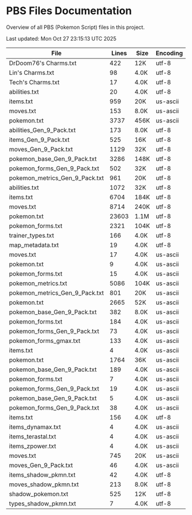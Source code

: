 # PBS Files Documentation

Overview of all PBS (Pokemon Script) files in this project.

Last updated: Mon Oct 27 23:15:13 UTC 2025

| File | Lines | Size | Encoding |
|------|-------|------|----------|
| DrDoom76's Charms.txt | 422 | 12K | utf-8 |
| Lin's Charms.txt | 98 | 4.0K | utf-8 |
| Tech's Charms.txt | 17 | 4.0K | utf-8 |
| abilities.txt | 20 | 4.0K | utf-8 |
| items.txt | 959 | 20K | us-ascii |
| moves.txt | 153 | 8.0K | us-ascii |
| pokemon.txt | 3737 | 456K | us-ascii |
| abilities_Gen_9_Pack.txt | 173 | 8.0K | utf-8 |
| items_Gen_9_Pack.txt | 525 | 16K | utf-8 |
| moves_Gen_9_Pack.txt | 1129 | 32K | utf-8 |
| pokemon_base_Gen_9_Pack.txt | 3286 | 148K | utf-8 |
| pokemon_forms_Gen_9_Pack.txt | 502 | 32K | utf-8 |
| pokemon_metrics_Gen_9_Pack.txt | 961 | 20K | utf-8 |
| abilities.txt | 1072 | 32K | utf-8 |
| items.txt | 6704 | 184K | utf-8 |
| moves.txt | 8714 | 240K | utf-8 |
| pokemon.txt | 23603 | 1.1M | utf-8 |
| pokemon_forms.txt | 2321 | 104K | utf-8 |
| trainer_types.txt | 166 | 4.0K | utf-8 |
| map_metadata.txt | 19 | 4.0K | utf-8 |
| moves.txt | 17 | 4.0K | us-ascii |
| pokemon.txt | 9 | 4.0K | us-ascii |
| pokemon_forms.txt | 15 | 4.0K | us-ascii |
| pokemon_metrics.txt | 5086 | 104K | us-ascii |
| pokemon_metrics_Gen_9_Pack.txt | 801 | 20K | us-ascii |
| pokemon.txt | 2665 | 52K | us-ascii |
| pokemon_base_Gen_9_Pack.txt | 382 | 8.0K | us-ascii |
| pokemon_forms.txt | 184 | 4.0K | us-ascii |
| pokemon_forms_Gen_9_Pack.txt | 73 | 4.0K | us-ascii |
| pokemon_forms_gmax.txt | 133 | 4.0K | us-ascii |
| items.txt | 4 | 4.0K | us-ascii |
| pokemon.txt | 1764 | 36K | us-ascii |
| pokemon_base_Gen_9_Pack.txt | 189 | 4.0K | us-ascii |
| pokemon_forms.txt | 7 | 4.0K | us-ascii |
| pokemon_forms_Gen_9_Pack.txt | 19 | 4.0K | us-ascii |
| pokemon_base_Gen_9_Pack.txt | 5 | 4.0K | us-ascii |
| pokemon_forms_Gen_9_Pack.txt | 38 | 4.0K | us-ascii |
| items.txt | 156 | 4.0K | utf-8 |
| items_dynamax.txt | 4 | 4.0K | us-ascii |
| items_terastal.txt | 4 | 4.0K | us-ascii |
| items_zpower.txt | 4 | 4.0K | us-ascii |
| moves.txt | 745 | 20K | us-ascii |
| moves_Gen_9_Pack.txt | 46 | 4.0K | us-ascii |
| items_shadow_pkmn.txt | 42 | 4.0K | utf-8 |
| moves_shadow_pkmn.txt | 213 | 8.0K | utf-8 |
| shadow_pokemon.txt | 525 | 12K | utf-8 |
| types_shadow_pkmn.txt | 7 | 4.0K | utf-8 |
